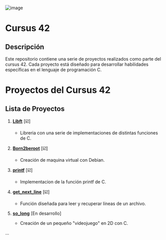 ![image](https://github.com/Daviichii89/cursus_42/assets/21307408/1a6e30a3-fa2e-4976-a9bd-6feee7e6304b)
# Cursus 42 

## Descripción
Este repositorio contiene una serie de proyectos realizados como parte del cursus 42. Cada proyecto está diseñado para desarrollar habilidades específicas en el lenguaje de programación C.


# Proyectos del Cursus 42

## Lista de Proyectos

1. **[Libft](https://github.com/Daviichii89/cursus_42/tree/main/Libft)** [☑️]
   - Libreria con una serie de implementaciones de distintas funciones de C.
  
2. **[Born2beroot](https://github.com/Daviichii89/cursus_42/tree/main/Born2beroot)** [☑️]
   - Creación de maquina virtual con Debian.

4. **[printf](https://github.com/Daviichii89/cursus_42/tree/main/printf)** [☑️]
   - Implementacion de la función printf de C.
     
5. **[get_next_line](https://github.com/Daviichii89/cursus_42/tree/main/get_next_line)** [☑️]
   - Función diseñada para leer y recuperar líneas de un archivo.
  
6. **[so_long](https://github.com/Daviichii89/cursus_42/tree/main/so_long)** [En desarrollo]
   - Creación de un pequeño "videojuego" en 2D con C.

...
